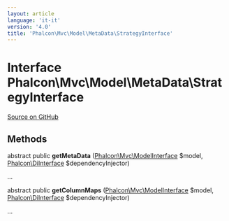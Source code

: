 ```yaml
---
layout: article
language: 'it-it'
version: '4.0'
title: 'Phalcon\Mvc\Model\MetaData\StrategyInterface'
---
```


# Interface **Phalcon\Mvc\Model\MetaData\StrategyInterface**

<a href="https://github.com/phalcon/cphalcon/tree/v4.0.0/phalcon/mvc/model/metadata/strategyinterface.zep" class="btn btn-default btn-sm">Source on GitHub</a>

## Methods

abstract public **getMetaData** ([Phalcon\Mvc\ModelInterface](api/Phalcon_Mvc_ModelInterface) $model, [Phalcon\DiInterface](api/Phalcon_DiInterface) $dependencyInjector)

...

abstract public **getColumnMaps** ([Phalcon\Mvc\ModelInterface](api/Phalcon_Mvc_ModelInterface) $model, [Phalcon\DiInterface](api/Phalcon_DiInterface) $dependencyInjector)

...